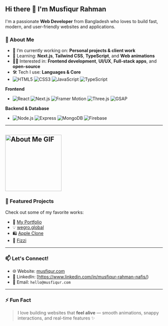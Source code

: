 ## Hi there 👋 I'm Musfiqur Rahman

I'm a passionate **Web Developer** from Bangladesh who loves to build fast, modern, and user-friendly websites and applications.

### 🚀 About Me
- 🔭 I’m currently working on: **Personal projects & client work**
- 🌱 Learning: **Next.js**, **Tailwind CSS**, **TypeScript**, and **Web animations**
- 👨‍💻 Interested in: **Frontend development**, **UI/UX**, **Full-stack apps**, and **open-source**
- 🛠️ Tech I use:
**Languages & Core**
- ![HTML5](https://img.shields.io/badge/-HTML5-E34F26?style=flat&logo=html5&logoColor=white)
  ![CSS3](https://img.shields.io/badge/-CSS3-1572B6?style=flat&logo=css3)
  ![JavaScript](https://img.shields.io/badge/-JavaScript-F7DF1E?style=flat&logo=javascript&logoColor=black)
  ![TypeScript](https://img.shields.io/badge/-TypeScript-3178C6?style=flat&logo=typescript&logoColor=white)

**Frontend**
- ![React](https://img.shields.io/badge/-React-61DAFB?style=flat&logo=react)
  ![Next.js](https://img.shields.io/badge/-Next.js-000000?style=flat&logo=next.js)
  ![Framer Motion](https://img.shields.io/badge/-Framer%20Motion-EF008F?style=flat&logo=framer)
  ![Three.js](https://img.shields.io/badge/-Three.js-000000?style=flat&logo=three.js)
  ![GSAP](https://img.shields.io/badge/-GSAP-88CE02?style=flat&logo=greensock)

**Backend & Database**
- ![Node.js](https://img.shields.io/badge/-Node.js-339933?style=flat&logo=node.js)
  ![Express](https://img.shields.io/badge/-Express.js-000000?style=flat&logo=express)
  ![MongoDB](https://img.shields.io/badge/-MongoDB-47A248?style=flat&logo=mongodb)
  ![Firebase](https://img.shields.io/badge/-Firebase-FFCA28?style=flat&logo=firebase)

---
  <img src="https://github.com/7oSkaaa/7oSkaaa/blob/main/Images/about_me.gif?raw=true" alt="About Me GIF" width="180px"> </br>
---

### 🧰 Featured Projects
Check out some of my favorite works:
- 🔗 [My Portfolio](https://musfiqur.com)
- 💡 [wegro.global](https://www.wegro.global/)
- 🛍️ [Apple Clone](https://apple.musfiqur.com/)
- 🚀 [Fizzi](https://fizzi.musfiqur.com/)

---

### 📫 Let's Connect!
- 🌐 Website: [musfiqur.com](https://musfiqur.com)
- 💼 LinkedIn: [https://www.linkedin.com/in/musfiqur-rahman-nafis/)
- 📮 Email: `hello@musfiqur.com`

---

### ⚡ Fun Fact
> I love building websites that **feel alive** — smooth animations, snappy interactions, and real-time features ✨

